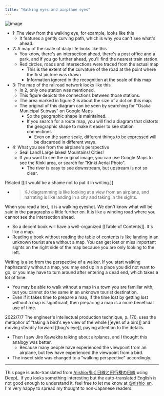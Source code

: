 ```yaml
---
title: "Walking eyes and airplane eyes"
---
```


![image](https://gyazo.com/7827249938e65563fc67d6050d88a446/thumb/1000)

- 1: The view from the walking eye, for example, looks like this
    - It features a gently curving path, which is why you can't see what's ahead.
- 2: A map of the scale of daily life looks like this
    - You know, there's an intersection ahead, there's a post office and a park, and if you go further ahead, you'll find the nearest train station.
    - Red circles, roads and intersections were traced from the actual map
        - This is the extent of the curvature of the road at the point where the first picture was drawn
        - Information ignored in the recognition at the scale of this map
- 3: The map of the railroad network looks like this
    - In 2, only one station was mentioned.
    - This figure depicts the connections between those stations.
    - The area marked in figure 2 is about the size of a dot on this map.
    - The original of this diagram can be seen by searching for "Osaka Municipal Subway" on Google Maps
        - So the geographic shape is maintained.
        - If you search for a route map, you will find a diagram that distorts the geographic shape to make it easier to see station connections
            - Even on the same scale, different things to be expressed will be discarded in different ways.
- 4: What you see from the airplane's perspective
    - Sea! Land! Large lakes! Mountains! Cities!
    - If you want to see the original image, you can use Google Maps to see the Kinki area, or search for "Kinki Aerial Photo".
        - The river is easy to see downstream, but upstream is not so clear.

Related [[It would be a shame not to put it in writing.]]
- > KJ diagramming is like looking at a view from an airplane, and narrating is like landing in a city and taking in the sights.

When you read a text, it is a walking eyeshot. We don't know what will be said in the paragraphs a little further on. It is like a winding road where you cannot see the intersection ahead.
- So a decent book will have a well-organized [[Table of Contents]]. It's like a map.
- Reading a book without reading the table of contents is like landing in an unknown tourist area without a map. You can get lost or miss important sights on the right side of the map because you are only looking to the left.

Writing is also from the perspective of a walker. If you start walking haphazardly without a map, you may end up in a place you did not want to go, or you may have to turn around after entering a dead end, which takes a lot of time.
- You may be able to walk without a map in a town you are familiar with, but you cannot do the same in an unknown tourist destination.
- Even if it takes time to prepare a map, if the time lost by getting lost without a map is significant, then preparing a map is a more beneficial use of time.

2022/7/7
The engineer's intellectual production technique, p. 170, uses the metaphor of "taking a bird's eye view of the whole [[eyes of a bird]] and moving steadily forward [[bug's eye]], paying attention to the details.
- Then I saw Jiro Kawakita talking about airplanes, and I thought this analogy was better.
    - Because many people have experienced the viewpoint from an airplane, but few have experienced the viewpoint from a bird.
- The insect side was changed to a "walking perspective" accordingly.

---
This page is auto-translated from [/nishio/歩く目線と飛行機の目線](https://scrapbox.io/nishio/歩く目線と飛行機の目線) using DeepL. If you looks something interesting but the auto-translated English is not good enough to understand it, feel free to let me know at [@nishio_en](https://twitter.com/nishio_en). I'm very happy to spread my thought to non-Japanese readers.